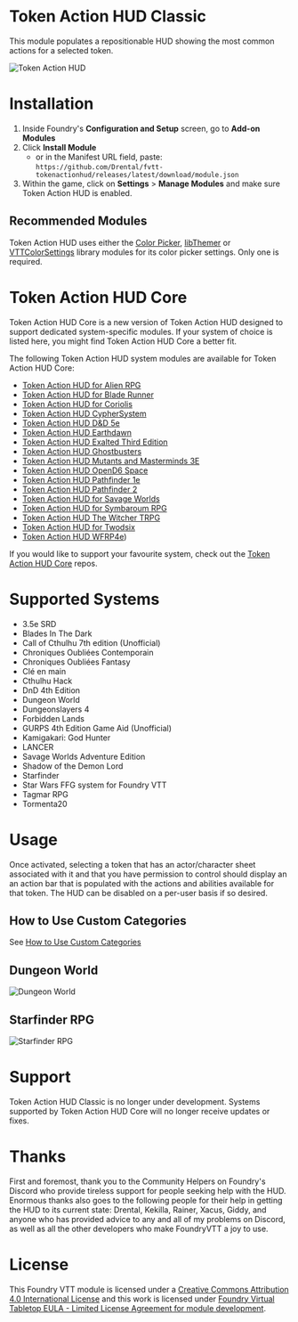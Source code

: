 # Token Action HUD Classic

This module populates a repositionable HUD showing the most common actions for a selected token.

![Token Action HUD](.github/readme/tah-dnd5e.gif)

# Installation

1. Inside Foundry's **Configuration and Setup** screen, go to **Add-on Modules**
2. Click **Install Module**
    - or in the Manifest URL field, paste: `https://github.com/Drental/fvtt-tokenactionhud/releases/latest/download/module.json`
3. Within the game, click on **Settings** > **Manage Modules** and make sure Token Action HUD is enabled.

## Recommended Modules
Token Action HUD uses either the [Color Picker](https://foundryvtt.com/packages/color-picker), [libThemer](https://foundryvtt.com/packages/lib-themer) or [VTTColorSettings](https://foundryvtt.com/packages/colorsettings) library modules for its color picker settings. Only one is required.

# Token Action HUD Core

Token Action HUD Core is a new version of Token Action HUD designed to support dedicated system-specific modules. If your system of choice is listed here, you might find Token Action HUD Core a better fit.

The following Token Action HUD system modules are available for Token Action HUD Core:

- [Token Action HUD for Alien RPG](https://foundryvtt.com/packages/token-action-hud-alien)
- [Token Action HUD for Blade Runner](https://foundryvtt.com/packages/token-action-hud-bladerunner)
- [Token Action HUD for Coriolis](https://foundryvtt.com/packages/token-action-hud-coriolis)
- [Token Action HUD CypherSystem](https://foundryvtt.com/packages/token-action-hud-cyphersystem)
- [Token Action HUD D&D 5e](https://foundryvtt.com/packages/token-action-hud-dnd5e)
- [Token Action HUD Earthdawn](https://foundryvtt.com/packages/token-action-hud-ed4e)
- [Token Action HUD Exalted Third Edition](https://foundryvtt.com/packages/token-action-hud-exaltedthird)
- [Token Action HUD Ghostbusters](https://foundryvtt.com/packages/token-action-hud-gb)
- [Token Action HUD Mutants and Masterminds 3E](https://foundryvtt.com/packages/token-action-hud-mm3)
- [Token Action HUD OpenD6 Space](https://foundryvtt.com/packages/token-action-hud-od6s)
- [Token Action HUD Pathfinder 1e](https://foundryvtt.com/packages/token-action-hud-pf1)
- [Token Action HUD Pathfinder 2](https://foundryvtt.com/packages/token-action-hud-pf2e)
- [Token Action HUD for Savage Worlds](https://foundryvtt.com/packages/token-action-hud-swade)
- [Token Action HUD for Symbaroum RPG](https://foundryvtt.com/packages/token-action-hud-symbaroum)
- [Token Action HUD The Witcher TRPG](https://foundryvtt.com/packages/token-action-hud-thewitchertrpg)
- [Token Action HUD for Twodsix](https://foundryvtt.com/packages/fvtt-token-action-hud-twodsix)
- [Token Action HUD WFRP4e](https://foundryvtt.com/packages/token-action-hud-wfrp4e))

If you would like to support your favourite system, check out the [Token Action HUD Core](https://github.com/Larkinabout/fvtt-token-action-hud-core/issues) repos.

# Supported Systems

- 3.5e SRD
- Blades In The Dark
- Call of Cthulhu 7th edition (Unofficial)
- Chroniques Oubliées Contemporain
- Chroniques Oubliées Fantasy
- Clé en main
- Cthulhu Hack
- DnD 4th Edition
- Dungeon World
- Dungeonslayers 4
- Forbidden Lands
- GURPS 4th Edition Game Aid (Unofficial)
- Kamigakari: God Hunter
- LANCER
- Savage Worlds Adventure Edition
- Shadow of the Demon Lord
- Starfinder
- Star Wars FFG system for Foundry VTT
- Tagmar RPG
- Tormenta20

# Usage

Once activated, selecting a token that has an actor/character sheet associated with it and that you have permission to control should display an an action bar that is populated with the actions and abilities available for that token. The HUD can be disabled on a per-user basis if so desired.

## How to Use Custom Categories

See [How to Use Custom Categories](custom_categories.md)

## Dungeon World

![Dungeon World](.github/readme/tah-dungeonworld.gif)

## Starfinder RPG

![Starfinder RPG](.github/readme/tah-sfrpg.gif)

# Support

Token Action HUD Classic is no longer under development. Systems supported by Token Action HUD Core will no longer receive updates or fixes.

# Thanks

First and foremost, thank you to the Community Helpers on Foundry's Discord who provide tireless support for people seeking help with the HUD.
Enormous thanks also goes to the following people for their help in getting the HUD to its current state: Drental, Kekilla, Rainer, Xacus, Giddy, and anyone who has provided advice to any and all of my problems on Discord, as well as all the other developers who make FoundryVTT a joy to use.

# License

This Foundry VTT module is licensed under a [Creative Commons Attribution 4.0 International License](https://creativecommons.org/licenses/by/4.0/) and this work is licensed under [Foundry Virtual Tabletop EULA - Limited License Agreement for module development](https://foundryvtt.com/article/license/).
